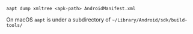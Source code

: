 `aapt dump xmltree <apk-path> AndroidManifest.xml`

On macOS `aapt` is under a subdirectory of `~/Library/Android/sdk/build-tools/`

